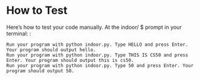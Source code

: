 # How to Test

Here’s how to test your code manually. At the indoor/ $ prompt in your terminal: :

    Run your program with python indoor.py. Type HELLO and press Enter. Your program should output hello.
    Run your program with python indoor.py. Type THIS IS CS50 and press Enter. Your program should output this is cs50.
    Run your program with python indoor.py. Type 50 and press Enter. Your program should output 50.

